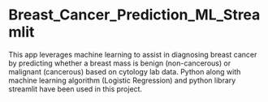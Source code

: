 # Breast_Cancer_Prediction_ML_Streamlit
This app leverages machine learning to assist in diagnosing breast cancer by predicting whether a breast mass is benign (non-cancerous) or malignant (cancerous) based on cytology lab data. Python along with machine learning algorithm (Logistic Regression) and python library streamlit have been used in this project.
